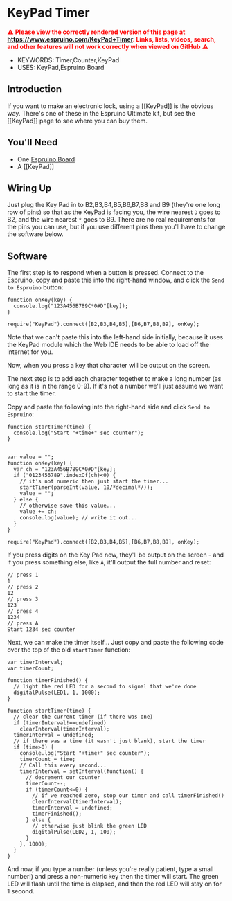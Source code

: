 <!--- Copyright (c) 2013 Gordon Williams, Pur3 Ltd. See the file LICENSE for copying permission. -->
KeyPad Timer
==========================

<span style="color:red">:warning: **Please view the correctly rendered version of this page at https://www.espruino.com/KeyPad+Timer. Links, lists, videos, search, and other features will not work correctly when viewed on GitHub** :warning:</span>

* KEYWORDS: Timer,Counter,KeyPad
* USES: KeyPad,Espruino Board

Introduction
-----------

If you want to make an electronic lock, using a [[KeyPad]] is the obvious way. There's one of these in the Espruino Ultimate kit, but see the [[KeyPad]] page to see where you can buy them.

You'll Need
----------

* One [Espruino Board](/Original)
* A [[KeyPad]]

Wiring Up
--------

Just plug the Key Pad in to B2,B3,B4,B5,B6,B7,B8 and B9 (they're one long row of pins) so that as the KeyPad is facing you, the wire nearest ```D``` goes to B2, and the wire nearest ```*``` goes to B9. There are no real requirements for the pins you can use, but if you use different pins then you'll have to change the software below.

Software
-------

The first step is to respond when a button is pressed. Connect to the Espruino, copy and paste this into the right-hand window, and click the ```Send to Espruino``` button:

```
function onKey(key) {
  console.log("123A456B789C*0#D"[key]);
}

require("KeyPad").connect([B2,B3,B4,B5],[B6,B7,B8,B9], onKey);
```

Note that we can't paste this into the left-hand side initially, because it uses the KeyPad module which the Web IDE needs to be able to load off the internet for you.

Now, when you press a key that character will be output on the screen.

The next step is to add each character together to make a long number (as long as it is in the range 0-9). If it's not a number we'll just assume we want to start the timer.

Copy and paste the following into the right-hand side and click ```Send to Espruino```:

```
function startTimer(time) {
  console.log("Start "+time+" sec counter");
}


var value = "";
function onKey(key) {
  var ch = "123A456B789C*0#D"[key];
  if ("0123456789".indexOf(ch)<0) {
    // it's not numeric then just start the timer...
    startTimer(parseInt(value, 10/*decimal*/));
    value = "";
  } else {
    // otherwise save this value...
    value += ch;
    console.log(value); // write it out...
  }
}

require("KeyPad").connect([B2,B3,B4,B5],[B6,B7,B8,B9], onKey);
```

If you press digits on the Key Pad now, they'll be output on the screen - and if you press something else, like ```A```, it'll output the full number and reset:

```
// press 1
1
// press 2
12
// press 3
123
// press 4
1234
// press A
Start 1234 sec counter
```

Next, we can make the timer itself... Just copy and paste the following code over the top of the old ```startTimer``` function:

```
var timerInterval;
var timerCount;

function timerFinished() {
  // light the red LED for a second to signal that we're done
  digitalPulse(LED1, 1, 1000);
}

function startTimer(time) {
  // clear the current timer (if there was one)
  if (timerInterval!==undefined) 
    clearInterval(timerInterval);
  timerInterval = undefined;
  // if there was a time (it wasn't just blank), start the timer
  if (time>0) {
    console.log("Start "+time+" sec counter");
    timerCount = time;
    // Call this every second...
    timerInterval = setInterval(function() {
      // decrement our counter
      timerCount--;
      if (timerCount<=0) {
        // if we reached zero, stop our timer and call timerFinished()
        clearInterval(timerInterval);
        timerInterval = undefined;
        timerFinished();        
      } else {
        // otherwise just blink the green LED
        digitalPulse(LED2, 1, 100);
      }
    }, 1000);
  }
}
```

And now, if you type a number (unless you're really patient, type a small number!) and press a non-numeric key then the timer will start. The green LED will flash until the time is elapsed, and then the red LED will stay on for 1 second.
